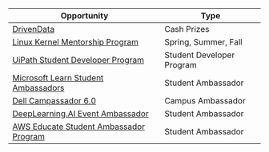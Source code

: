 Opportunity|Type
----|-----
[DrivenData](https://www.drivendata.org/competitions/) | Cash Prizes 
[Linux Kernel Mentorship Program](https://docs.linuxfoundation.org/lfx/mentorship/mentorship-program-timelines)|Spring, Summer, Fall | Internship, Stipend, Prizes
[UiPath Student Developer Program](https://community.uipath.com/uipath-student-developers-program/) | Student Developer Program
[Microsoft Learn Student Ambassadors](https://studentambassadors.microsoft.com/) | Student Ambassador
[Dell Campassador 6.0](https://docs.google.com/forms/d/e/1FAIpQLSdAs37rAhfN-PFEg9A_bC1PxNP1HLwB2Xe1pkB0rawOF-hd7g/viewform) | Campus Ambassador
[DeepLearning.AI Event Ambassador](https://docs.google.com/forms/d/e/1FAIpQLSdyztghL5bLnktJLP6YG2GU65E8IEpGR_o937CxEwxdemNcHA/viewform)| Student Ambassador
[AWS Educate Student Ambassador Program](https://aws.amazon.com/education/awseducate/student-ambassador-program/) | Student Ambassador
